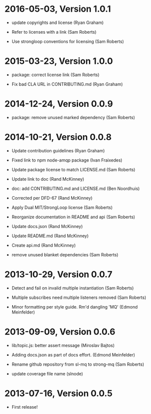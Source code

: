 2016-05-03, Version 1.0.1
=========================

 * update copyrights and license (Ryan Graham)

 * Refer to licenses with a link (Sam Roberts)

 * Use strongloop conventions for licensing (Sam Roberts)


2015-03-23, Version 1.0.0
=========================

 * package: correct license link (Sam Roberts)

 * Fix bad CLA URL in CONTRIBUTING.md (Ryan Graham)


2014-12-24, Version 0.0.9
=========================

 * package: remove unused marked dependency (Sam Roberts)


2014-10-21, Version 0.0.8
=========================

 * Update contribution guidelines (Ryan Graham)

 * Fixed link to npm node-amqp package (Ivan Fraixedes)

 * Update package license to match LICENSE.md (Sam Roberts)

 * Update link to doc (Rand McKinney)

 * doc: add CONTRIBUTING.md and LICENSE.md (Ben Noordhuis)

 * Corrected per DFD-67 (Rand McKinney)

 * Apply Dual MIT/StrongLoop license (Sam Roberts)

 * Reorganize documentation in README and api (Sam Roberts)

 * Update docs.json (Rand McKinney)

 * Update README.md (Rand McKinney)

 * Create api.md (Rand McKinney)

 * remove unused blanket dependencies (Sam Roberts)


2013-10-29, Version 0.0.7
=========================

 * Detect and fail on invalid multiple instantiation (Sam Roberts)

 * Multiple subscribes need multiple listeners removed (Sam Roberts)

 * Minor formatting per style guide. Rm'd dangling 'MQ' (Edmond Meinfelder)


2013-09-09, Version 0.0.6
=========================

 * lib/topic.js: better assert message (Miroslav Bajtos)

 * Adding docs.json as part of docs effort. (Edmond Meinfelder)

 * Rename github repository from sl-mq to strong-mq (Sam Roberts)

 * update coverage file name (slnode)


2013-07-16, Version 0.0.5
=========================

 * First release!
